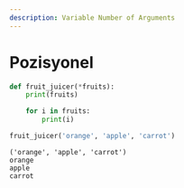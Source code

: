 ```yaml
---
description: Variable Number of Arguments
---
```


# Pozisyonel

```python
def fruit_juicer(*fruits):
    print(fruits)

    for i in fruits:
        print(i)

fruit_juicer('orange', 'apple', 'carrot')

```

```
('orange', 'apple', 'carrot')
orange
apple
carrot
```
